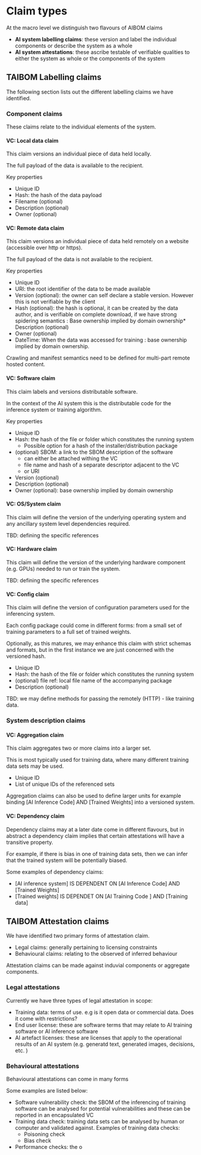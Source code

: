 # Claim types

At the macro level we distinguish two flavours of AIBOM claims

* **AI system labelling claims**: these version and label the individual components or describe the system as a whole
* **AI system attestations**: these ascribe testable of verifiable qualities to either the system as whole or the components of the system



## TAIBOM Labelling claims

The following section lists out the different labelling claims we have identified.

### Component claims

These claims relate to the individual elements of the system.

#### VC: Local data claim

This claim versions an individual piece of data held locally.

The full payload of the data is available to the recipient.

Key properties

* Unique ID
* Hash: the hash of the data payload
* Filename (optional)
* Description (optional)
* Owner (optional)

#### VC: Remote data claim

This claim versions an individual piece of data held remotely on a website (accessible over http or https).

The full payload of the data is not available to the recipient.

Key properties

* Unique ID
* URI: the root identifier of the data to be made available  
* Version (optional): the owner can self declare a stable version. However this is not verifiable by the client 
* Hash (optional): the hash is optional, it can be created by the data author, and is verifiable on complete download, if we have strong spidering semantics 
: Base ownership implied by domain ownership* Description (optional)
* Owner (optional)
* DateTime: When the data was accessed for training : base ownership implied by domain ownership.

Crawling and manifest semantics need to be defined for multi-part remote hosted content.

#### VC: Software claim

This claim labels and versions distributable software.

In the context of the AI system this is the distributable code for the inference system or training algorithm.

Key properties

* Unique ID
* Hash: the hash of the file or folder which constitutes the running system
  * Possible option for a hash of the installer/distribution package  
* (optional) SBOM: a link to the SBOM description of the software
  * can either be attached withing the VC
  * file name and hash of a separate descriptor adjacent to the VC
  * or URI 
* Version (optional)
* Description (optional)
* Owner (optional): base ownership implied by domain ownership

#### VC: OS/System claim

This claim will define the version of the underlying operating system and any ancillary system level dependencies required.

TBD: defining the specific references 

#### VC: Hardware claim

This claim will define the version of the underlying hardware component (e.g. GPUs) needed to run or train the system.

TBD: defining the specific references 



#### VC: Config claim

This claim will define the version of configuration parameters used for the inferencing system.

Each config package could come in different forms: from a small set of training parameters to a full set of trained weights.

Optionally, as this matures, we may enhance this claim with strict schemas and formats, but in the first instance we are just concerned with the versioned hash.

* Unique ID
* Hash: the hash of the file or folder which constitutes the running system
* (optional) file ref: local file name of the accompanying package 
* Description (optional)

TBD: we may define methods for passing the remotely (HTTP) - like training data.



### System description claims

#### VC: Aggregation claim

This claim aggregates two or more claims into a larger set.

This is most typically used for training data, where many different training data sets may be used.

* Unique ID
* List of unique IDs of the referenced sets

Aggregation claims can also be used to define larger units for example binding [AI Inference Code] AND [Trained Weights] into a versioned system. 



#### VC: Dependency claim

Dependency claims may at a later date come in different flavours, but in abstract a dependency claim implies that certain attestations will have a transitive property.

For example, if there is bias in one of training data sets, then we can infer that the trained system will be potentially biased.

Some examples of dependency claims:

* [AI inference system] IS DEPENDENT ON [AI Inference Code] AND [Trained Weights]
* [Trained weights]  IS DEPENDET ON [AI Training Code ] AND [Training data]

 

## TAIBOM Attestation claims

We have identified two primary forms of attestation claim.

* Legal claims: generally pertaining to licensing constraints
* Behavioural claims: relating to the observed of inferred behaviour

Attestation claims can be made against induvial components or aggregate components.

### Legal attestations

Currently we have three types of legal attestation in scope:

* Training data: terms of use. e.g is it open data or commercial data. Does it come with restrictions?
* End user license: these are software terms that may relate to AI training software or AI inference software
* AI artefact licenses: these are licenses that apply to the operational results of an AI system (e.g. generatd text, generated images, decisions, etc. )



### Behavioural attestations

Behavioural attestations can come in many forms

Some examples are listed below:

* Software vulnerability check: the SBOM of the inferencing of training software can be analysed for potential vulnerabilities and these can be reported in an encapsulated VC
* Training data check: training data sets can be analysed by human or computer and validated against. Examples of training data checks:
  * Poisoning check
  * Bias check 
* Performance checks: the o